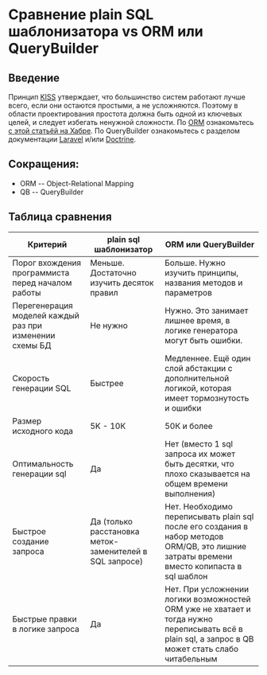 
# Сравнение plain SQL шаблонизатора vs ORM или QueryBuilder

## Введение
Принцип [KISS](https://ru.wikipedia.org/wiki/KISS_(%D0%BF%D1%80%D0%B8%D0%BD%D1%86%D0%B8%D0%BF)) утверждает, что большинство систем работают лучше всего, если они остаются простыми, а не усложняются. Поэтому в области проектирования простота должна быть одной из ключевых целей, и следует избегать ненужной сложности. 
По [ORM](https://ru.wikipedia.org/wiki/ORM) ознакомьтесь [с этой статьёй на Хабре](https://m.habr.com/company/pgdayrussia/blog/328690/).
По QueryBuilder ознакомьтесь с разделом документации [Laravel](http://laravel.su/docs/5.5/queries) и/или [Doctrine](https://www.doctrine-project.org/projects/doctrine-orm/en/2.6/reference/query-builder.html).

## Сокращения: 
* ORM -- Object-Relational Mapping
* QB -- QueryBuilder

## Таблица сравнения
Критерий | plain sql шаблонизатор | ORM или QueryBuilder
---------|------------------------|---------------------
Порог вхождения программиста перед началом работы| Меньше. Достаточно изучить десяток правил | Больше. Нужно изучить принципы, названия методов и параметров
Перегенерация моделей каждый раз при изменении схемы БД| Не нужно | Нужно. Это занимает лишнее время, в логике генератора могут быть ошибки.
Скорость генерации SQL | Быстрее | Медленнее. Ещё один слой абстакции с дополнительной логикой, которая имеет тормознутость и ошибки
Размер исходного кода | 5K - 10К | 50К и более | 
Оптимальность генерации sql | Да | Нет (вместо 1 sql запроса их может быть десятки, что плохо сказывается на общем времени выполнения) 
Быстрое создание запроса | Да (только расстановка меток-заменителей в SQL запросе) | Нет. Необходимо переписывать plain sql после его создания в набор методов ORM/QB, это лишние затраты времени вместо копипаста в sql шаблон
Быстрые правки в логике запроса | Да | Нет. При усложнении логики возможностей ORM уже не хватает и тогда нужно переписывать всё в plain sql, а запрос в QB может стать слабо читабельным
